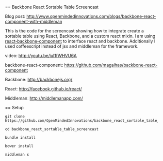 == Backbone React Sortable Table Screencast

Blog post: http://www.openmindedinnovations.com/blogs/backbone-react-component-with-middleman

This is the code for the screencast showing how to integrate create a sortable table using React, Backbone, and a custom react mixin. I am using [react-backbone-component](https://github.com/magalhas/backbone-react-component) to interface react and backbone. Additionally I used coffeescript instead of jsx and middleman for the framework.

video: http://youtu.be/iul1fWHVU6A

backbone-react-component: https://github.com/magalhas/backbone-react-component

Backbone: http://backbonejs.org/

React: http://facebook.github.io/react/

Middleman: http://middlemanapp.com/


== Setup

```
git clone https://github.com/OpenMindedInnovations/backbone_react_sortable_table_screencast.git

cd backbone_react_sortable_table_screencast

bundle install

bower install

middleman s
```